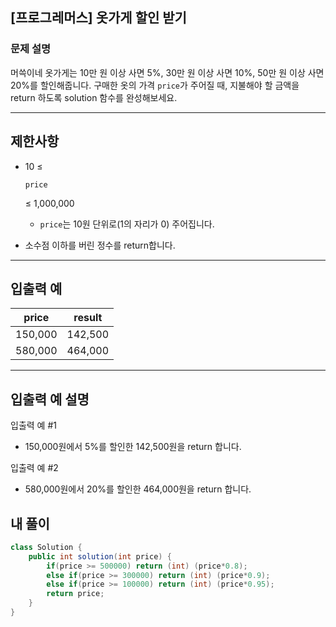 ## [프로그레머스] 옷가게 할인 받기

### 문제 설명

머쓱이네 옷가게는 10만 원 이상 사면 5%, 30만 원 이상 사면 10%, 50만 원 이상 사면 20%를 할인해줍니다.
구매한 옷의 가격 `price`가 주어질 때, 지불해야 할 금액을 return 하도록 solution 함수를 완성해보세요.

------

## 제한사항

- 10 ≤

   

  ```
  price
  ```

   

  ≤ 1,000,000

  - `price`는 10원 단위로(1의 자리가 0) 주어집니다.

- 소수점 이하를 버린 정수를 return합니다.

------

## 입출력 예

| price   | result  |
| ------- | ------- |
| 150,000 | 142,500 |
| 580,000 | 464,000 |

------

## 입출력 예 설명

입출력 예 #1

- 150,000원에서 5%를 할인한 142,500원을 return 합니다.

입출력 예 #2

- 580,000원에서 20%를 할인한 464,000원을 return 합니다.

## 내 풀이

```java
class Solution {
    public int solution(int price) {
        if(price >= 500000) return (int) (price*0.8);
        else if(price >= 300000) return (int) (price*0.9);
        else if(price >= 100000) return (int) (price*0.95);
        return price;
    }
}
```

